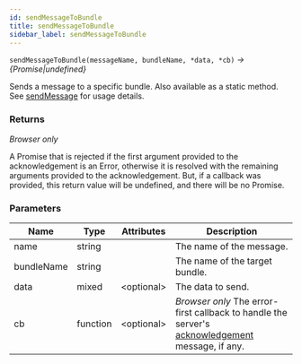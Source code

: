 ```yaml
---
id: sendMessageToBundle
title: sendMessageToBundle
sidebar_label: sendMessageToBundle
---
```


`sendMessageToBundle(messageName, bundleName, *data, *cb)` _→ \{Promise|undefined\}_

Sends a message to a specific bundle. Also available as a static method. See [sendMessage](sendMessage) for usage details.

### Returns

_Browser only_

A Promise that is rejected if the first argument provided to the acknowledgement is an Error, otherwise it is resolved with the remaining arguments provided to the acknowledgement. But, if a callback was provided, this return value will be undefined, and there will be no Promise.

### Parameters

| Name       | Type     | Attributes    | Description                                                                                                                                                               |
| ---------- | -------- | ------------- | ------------------------------------------------------------------------------------------------------------------------------------------------------------------------- |
| name       | string   |               | The name of the message.                                                                                                                                                  |
| bundleName | string   |               | The name of the target bundle.                                                                                                                                            |
| data       | mixed    | &lt;optional> | The data to send.                                                                                                                                                         |
| cb         | function | &lt;optional> | _Browser only_ The error-first callback to handle the server's [acknowledgement](http://socket.io/docs/#sending-and-getting-data-%28acknowledgements%29) message, if any. |

